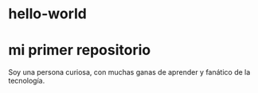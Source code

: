 # hello-world
# mi primer repositorio
Soy una persona  curiosa, con muchas ganas de aprender y fanático de la tecnología.
